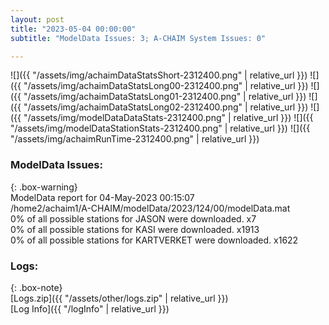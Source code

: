 ```yaml
---
layout: post
title: "2023-05-04 00:00:00"
subtitle: "ModelData Issues: 3; A-CHAIM System Issues: 0"

---
```


![]({{ "/assets/img/achaimDataStatsShort-2312400.png" | relative_url }})
![]({{ "/assets/img/achaimDataStatsLong00-2312400.png" | relative_url }})
![]({{ "/assets/img/achaimDataStatsLong01-2312400.png" | relative_url }})
![]({{ "/assets/img/achaimDataStatsLong02-2312400.png" | relative_url }})
![]({{ "/assets/img/modelDataDataStats-2312400.png" | relative_url }})
![]({{ "/assets/img/modelDataStationStats-2312400.png" | relative_url }})
![]({{ "/assets/img/achaimRunTime-2312400.png" | relative_url }})


### ModelData Issues:  
  
{: .box-warning}  
 ModelData report for 04-May-2023 00:15:07   
 /home2/achaim1/A-CHAIM/modelData/2023/124/00/modelData.mat   
 0% of all possible stations for JASON were downloaded. x7   
 0% of all possible stations for KASI were downloaded. x1913   
 0% of all possible stations for KARTVERKET were downloaded. x1622   
  


### Logs:  
  
{: .box-note}  
[Logs.zip]({{ "/assets/other/logs.zip" | relative_url }})  
[Log Info]({{ "/logInfo" | relative_url }})  
